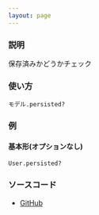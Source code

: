 ```yaml
---
layout: page
---
```

### 説明
保存済みかどうかチェック

### 使い方
    モデル.persisted?

### 例
#### 基本形(オプションなし)
    User.persisted?

### ソースコード
* [GitHub](https://github.com/rails/rails/blob/93a6500baa6bbb331bb93ccdc14fdda5769f5ef9/activerecord/lib/active_record/persistence.rb#L98)